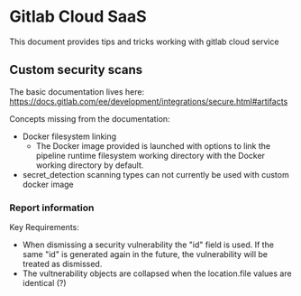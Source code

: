 # Gitlab Cloud SaaS
This document provides tips and tricks working with gitlab cloud service

## Custom security scans
The basic documentation lives here: https://docs.gitlab.com/ee/development/integrations/secure.html#artifacts

Concepts missing from the documentation:
* Docker filesystem linking
  * The Docker image provided is launched with options to link the pipeline runtime filesystem working directory with the Docker working directory by default.
* secret_detection scanning types can not currently be used with custom docker image

### Report information
Key Requirements:
* When dismissing a security vulnerability the "id" field is used. If the same "id" is generated again in the future, the vulnerability will be treated as dismissed.
* The vultnerability objects are collapsed when the location.file values are identical (?)

